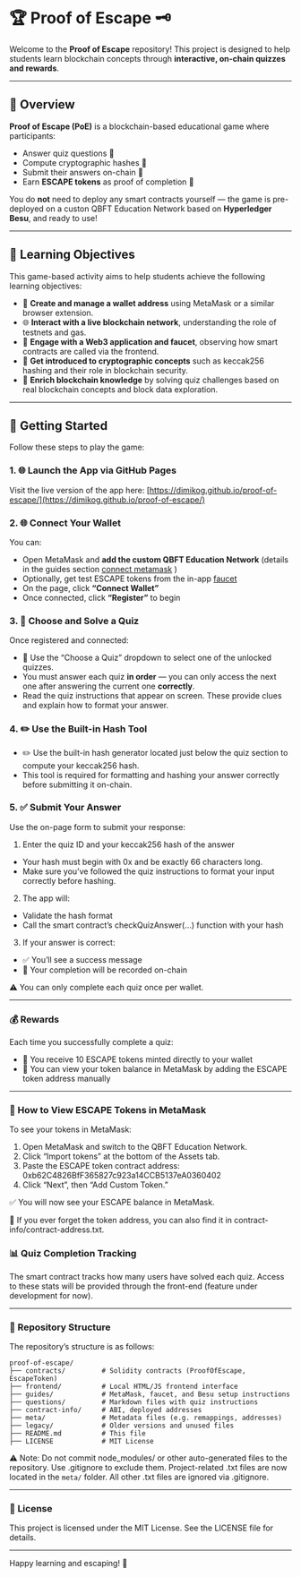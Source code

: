 # 🏆 Proof of Escape 🗝️

Welcome to the **Proof of Escape** repository! This project is designed to help students learn blockchain concepts through **interactive, on-chain quizzes and rewards**.

---

## 🚀 Overview

**Proof of Escape (PoE)** is a blockchain-based educational game where participants:

- Answer quiz questions 🤔
- Compute cryptographic hashes 🔑
- Submit their answers on-chain 🔗
- Earn **ESCAPE tokens** as proof of completion 🎁

You do **not** need to deploy any smart contracts yourself — the game is pre-deployed on a custon QBFT Education Network based on **Hyperledger Besu**, and ready to use!

---

## 🎯 Learning Objectives

This game-based activity aims to help students achieve the following learning objectives:

- 🦊 **Create and manage a wallet address** using MetaMask or a similar browser extension.
- 🌐 **Interact with a live blockchain network**, understanding the role of testnets and gas.
- 🧩 **Engage with a Web3 application and faucet**, observing how smart contracts are called via the frontend.
- 🔐 **Get introduced to cryptographic concepts** such as keccak256 hashing and their role in blockchain security.
- 🧠 **Enrich blockchain knowledge** by solving quiz challenges based on real blockchain concepts and block data exploration.

---

## 🧰 Getting Started

Follow these steps to play the game:

### 1. 🌐 Launch the App via GitHub Pages

Visit the live version of the app here: [https://dimikog.github.io/proof-of-escape/](https://dimikog.github.io/proof-of-escape/)

### 2. 🌐 Connect Your Wallet

You can:
- Open MetaMask and **add the custom QBFT Education Network** (details in the guides section [connect metamask](https://github.com/DimiKog/proof-of-escape/blob/main/guides/besu-setup-metamask.md) )
- Optionally, get test ESCAPE tokens from the in-app [faucet](https://github.com/DimiKog/proof-of-escape/blob/main/guides/info-for-besu-faucet.md)
- On the page, click **“Connect Wallet”**
- Once connected, click **“Register”** to begin

### 3. 🧠 Choose and Solve a Quiz

Once registered and connected:

- 🧠 Use the “Choose a Quiz” dropdown to select one of the unlocked quizzes.
- You must answer each quiz **in order** — you can only access the next one after answering the current one **correctly**.
- Read the quiz instructions that appear on screen. These provide clues and explain how to format your answer.

### 4. ✏️ Use the Built-in Hash Tool

- ✏️ Use the built-in hash generator located just below the quiz section to compute your keccak256 hash.
- This tool is required for formatting and hashing your answer correctly before submitting it on-chain.

### 5. ✅ Submit Your Answer

Use the on-page form to submit your response:
1. Enter the quiz ID and your keccak256 hash of the answer
- Your hash must begin with 0x and be exactly 66 characters long.
- Make sure you’ve followed the quiz instructions to format your input correctly before hashing.
2. The app will:
- Validate the hash format
- Call the smart contract’s checkQuizAnswer(...) function with your hash
3. If your answer is correct:
- ✅ You’ll see a success message
- 📌 Your completion will be recorded on-chain

⚠️ You can only complete each quiz once per wallet.

---

### 💰 Rewards

Each time you successfully complete a quiz:
- 🎁 You receive 10 ESCAPE tokens minted directly to your wallet
- 👛 You can view your token balance in MetaMask by adding the ESCAPE token address manually

---

### 👛 How to View ESCAPE Tokens in MetaMask

To see your tokens in MetaMask:
1. Open MetaMask and switch to the QBFT Education Network.
2. Click “Import tokens” at the bottom of the Assets tab.
3. Paste the ESCAPE token contract address: 0xb62C4826BfF365827c923a14CCB5137eA0360402
4. Click “Next”, then “Add Custom Token.”

✅ You will now see your ESCAPE balance in MetaMask.

🔎 If you ever forget the token address, you can also find it in contract-info/contract-address.txt.

### 📊 Quiz Completion Tracking

The smart contract tracks how many users have solved each quiz.
Access to these stats will be provided through the front-end (feature under development for now).

---

### 📂 Repository Structure

The repository’s structure is as follows:

```
proof-of-escape/
├── contracts/         # Solidity contracts (ProofOfEscape, EscapeToken)
├── frontend/          # Local HTML/JS frontend interface
├── guides/            # MetaMask, faucet, and Besu setup instructions
├── questions/         # Markdown files with quiz instructions
├── contract-info/     # ABI, deployed addresses
├── meta/              # Metadata files (e.g. remappings, addresses)
├── legacy/            # Older versions and unused files
├── README.md          # This file
├── LICENSE            # MIT License
```


⚠️ Note: Do not commit node_modules/ or other auto-generated files to the repository. Use .gitignore to exclude them.
Project-related .txt files are now located in the `meta/` folder. All other .txt files are ignored via .gitignore.

---

### 📜 License

This project is licensed under the MIT License.
See the LICENSE file for details.

---

Happy learning and escaping! 🔐
